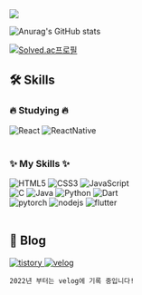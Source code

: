 <img src="https://capsule-render.vercel.app/api?type=transparent&color=auto&height=200&section=header&text=jijiseongGithub&fontSize=90" />

<div>

![Anurag's GitHub stats](https://github-readme-stats.vercel.app/api?username=jijiseong&show_icons=true&theme=radical)

[![Solved.ac프로필](http://mazassumnida.wtf/api/generate_badge?boj=qkrwl5036)](https://solved.ac/qkrwl5036)

</div>
<div>
    <h2><strong> 🛠 Skills</strong></h2>
    <h3>🔥 Studying 🔥</h3>
    <div><!--react studying-->
        <img alt="React" src="https://img.shields.io/badge/React-gray?logo=React&logoColor=#61DAFB"/>
        <img alt="ReactNative" src="https://img.shields.io/badge/ReactNative-673AB8?logo=React&logoColor=white"/>
    </div>
    <br/>
    <h3>✨ My Skills ✨</h3>
    <div>
        <img alt="HTML5" src="https://img.shields.io/badge/HTML5-E34F26?logo=HTML5&logoColor=white"/>
        <img alt="CSS3" src="https://img.shields.io/badge/CSS3-1572B6?logo=CSS3&logoColor=white"/>
        <img alt="JavaScript" src="https://img.shields.io/badge/JavaScript-F7DF1E?logo=JavaScript&logoColor=white"/>
    </div>
    <div>
        <img alt="C" src="https://img.shields.io/badge/C-A8B9CC.svg?logo=C&logoColor=white"/>
        <img alt="Java"  src="https://img.shields.io/badge/Java-007396?logo=OpenJDK&logoColor=white"/>
        <img alt="Python" src="https://img.shields.io/badge/python-3776AB.svg?logo=Python&logoColor=white"/>
        <img alt="Dart" src="https://img.shields.io/badge/dart-0175C2.svg?logo=dart&logoColor=white"/>
    </div>
    <div>
        <img alt="pytorch" src="https://img.shields.io/badge/pytorch-EE4C2C.svg?logo=pytorch&logoColor=white"/>
        <img alt="nodejs" src="https://img.shields.io/badge/NodeJs-339933?logo=Node.js&logoColor=white"/>
        <img alt="flutter" src="https://img.shields.io/badge/flutter-02569B.svg?logo=flutter&logoColor=white"/>
    </div>
    <br />
    <h2>📙 Blog</h2>
    <a href="https://pintelligence.tistory.com/">
        <img alt="tistory" src="https://img.shields.io/badge/tistory-000000.svg?logo=tistory&logoColor=white"/>
    </a>
    <a href="https://velog.io/@jijiseong">
        <img alt="velog" src="https://img.shields.io/badge/velog-20C997.svg?logo=velog&logoColor=white"/>
    </a>

    2022년 부터는 velog에 기록 중입니다!

</div>
